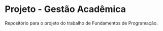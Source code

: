 # Projeto - Gestão Acadêmica

Repositório para o projeto do trabalho de Fundamentos de Programação.
